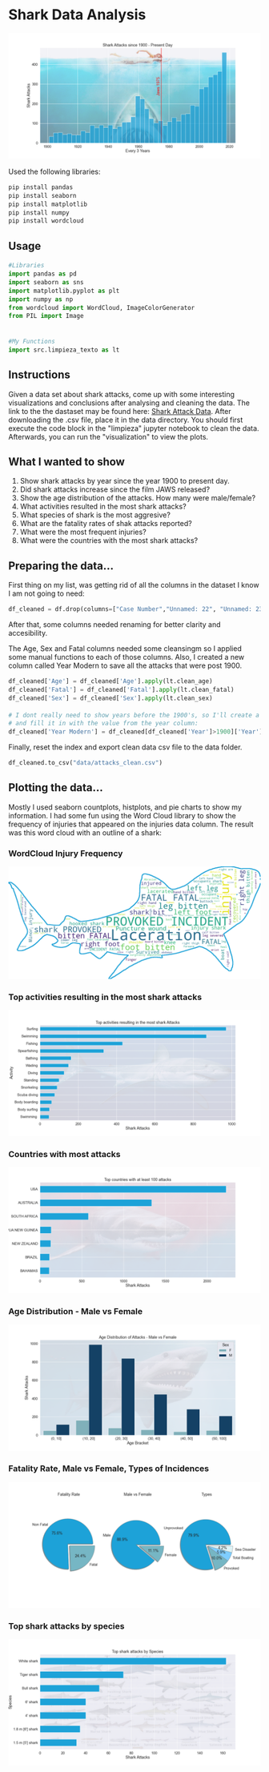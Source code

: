 # Shark Data Analysis
![alt text](https://github.com/FranLeston/shark_attack_data_analysis/blob/main/images/attacks_year_histoplot.png?raw=true)

Used the following libraries:

```bash
pip install pandas
pip install seaborn
pip install matplotlib
pip install numpy
pip install wordcloud
```

## Usage

```python
#Libraries
import pandas as pd
import seaborn as sns
import matplotlib.pyplot as plt
import numpy as np
from wordcloud import WordCloud, ImageColorGenerator
from PIL import Image


#My Functions
import src.limpieza_texto as lt
```

## Instructions
Given a data set about shark attacks, come up with some interesting visualizations and conclusions after analysing and cleaning the data. 
The link to the the dastaset may be found here: [Shark Attack Data](https://www.kaggle.com/teajay/global-shark-attacks). After downloading the .csv file,
place it in the data directory. You should first execute the code block in the "limpieza" jupyter notebook to clean the data. Afterwards, you can run the "visualization" 
to view the plots. 

## What I wanted to show
1. Show shark attacks by year since the year 1900 to present day.  
2. Did shark attacks increase since the film JAWS released?
3. Show the age distribution of the attacks. How many were male/female?
4. What activities resulted in the most shark attacks?
5. What species of shark is the most aggresive?
6. What are the fatality rates of shak attacks reported?
7. What were the most frequent injuries?
8. What were the countries with the most shark attacks?

## Preparing the data...

First thing on my list, was getting rid of all the columns in the dataset I know I am not going to need:
```python
df_cleaned = df.drop(columns=["Case Number","Unnamed: 22", "Unnamed: 23", "Name", "pdf", "href formula","href","original order","Case Number.1", "Case Number.2", "Investigator or Source"])
````
After that, some columns needed renaming for better clarity and accesibility.

The Age, Sex and Fatal columns needed some cleansingm so I applied some manual functions to each of those columns.
Also, I created a new column called Year Modern to save all the attacks that were post 1900. 
```python
df_cleaned['Age'] = df_cleaned['Age'].apply(lt.clean_age)
df_cleaned['Fatal'] = df_cleaned['Fatal'].apply(lt.clean_fatal)
df_cleaned['Sex'] = df_cleaned['Sex'].apply(lt.clean_sex)

# I dont really need to show years before the 1900's, so I'll create a new colum called Modern Year 
# and fill it in with the value from the year column:
df_cleaned['Year Modern'] = df_cleaned[df_cleaned['Year']>1900]['Year']
````

Finally, reset the index and export clean data csv file to the data folder. 
```python
df_cleaned.to_csv("data/attacks_clean.csv")
```

## Plotting the data...
Mostly I used seaborn countplots, histplots, and pie charts to show my information. 
I had some fun using the Word Cloud library to show the frequency of injuries that appeared on the injuries data column.
The result was this word cloud with an outline of a shark:

### WordCloud Injury Frequency
![alt text](https://github.com/FranLeston/shark_attack_data_analysis/blob/main/images/wordcloud_injuries.png?raw=true)

### Top activities resulting in the most shark attacks
![alt text](https://github.com/FranLeston/shark_attack_data_analysis/blob/main/images/activity_distribution_barplot.png?raw=true)

### Countries with most attacks
![alt text](https://github.com/FranLeston/shark_attack_data_analysis/blob/main/images/top_countries_barplot.png?raw=true)

### Age Distribution - Male vs Female
![alt text](https://github.com/FranLeston/shark_attack_data_analysis/blob/main/images/age_distribution_countplot.png?raw=true)

### Fatality Rate, Male vs Female, Types of Incidences
![alt text](https://github.com/FranLeston/shark_attack_data_analysis/blob/main/images/pie_charts.png?raw=true)

### Top shark attacks by species
![alt text](https://github.com/FranLeston/shark_attack_data_analysis/blob/main/images/species_barplot.png?raw=true)


